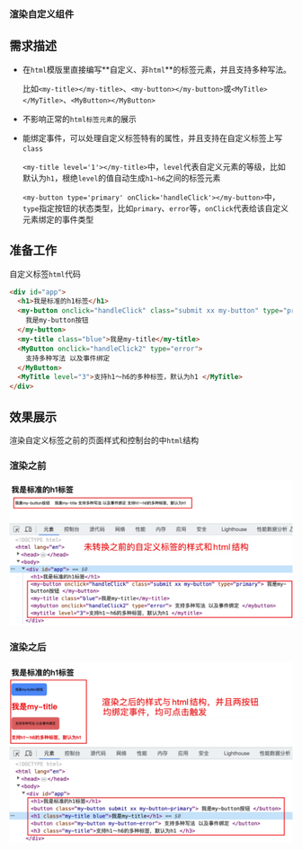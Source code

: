 ### 渲染自定义组件

## 需求描述

- 在`html`模版里直接编写**自定义、非`html`**的标签元素，并且支持多种写法。

  比如`<my-title></my-title>`、`<my-button></my-button>`或`<MyTitle></MyTitle>`、`<MyButton></MyButton>`

- 不影响正常的`html标签元素`的展示

- 能绑定事件，可以处理自定义标签特有的属性，并且支持在自定义标签上写`class`

  `<my-title level='1'></my-title>`中，`level`代表自定义元素的等级，比如默认为`h1`，根绝`level`的值自动生成`h1~h6`之间的标签元素

  `<my-button type='primary' onClick='handleClick'></my-button>`中，`type`指定按钮的状态类型，比如`primary`、`error`等，`onClick`代表给该自定义元素绑定的事件类型

## 准备工作

自定义标签`html`代码

```html
<div id="app">
  <h1>我是标准的h1标签</h1>
  <my-button onclick="handleClick" class="submit xx my-button" type="primary">
    我是my-button按钮
  </my-button>
  <my-title class="blue">我是my-title</my-title>
  <MyButton onclick="handleClick2" type="error">
    支持多种写法 以及事件绑定
  </MyButton>
  <MyTitle level="3">支持h1～h6的多种标签，默认为h1 </MyTitle>
</div>
```

## 效果展示

渲染自定义标签之前的页面样式和控制台的中`html`结构

### 渲染之前

![渲染之前](../images/01.jpg)

### 渲染之后

![渲染之后](../images/02.jpg)

